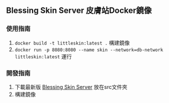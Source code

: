 ## Blessing Skin Server 皮膚站Docker鏡像

### 使用指南
1. `docker build -t littleskin:latest .` 構建鏡像
2. `docker run -p 8080:8080 --name skin --network=db-network littleskin:latest` 運行

### 開發指南
1. 下載最新版 [Blessing Skin Server](https://github.com/bs-community/blessing-skin-server/releases) 放在src文件夾
2. 構建鏡像